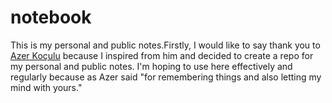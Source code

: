 # notebook
This is my personal and public notes.Firstly, I would like to say thank you to [Azer Koçulu](https://github.com/azer) because I inspired from him and decided to create a repo for my personal and public notes.
I'm hoping to use here effectively and regularly because as Azer said "for remembering things and also letting my mind with yours."
